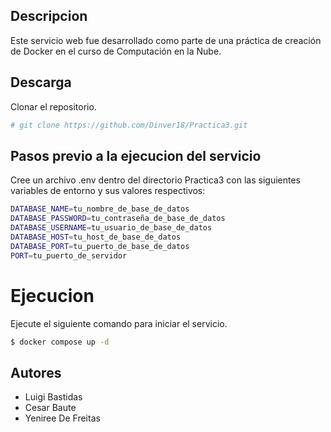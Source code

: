 
## Descripcion

Este servicio web fue desarrollado como parte de una práctica de creación de Docker en el curso de Computación en la Nube.

## Descarga
  Clonar el repositorio.
```bash
# git clone https://github.com/Dinver18/Practica3.git
```

## Pasos previo a la ejecucion del servicio

Cree un archivo .env dentro del directorio Practica3 con las siguientes variables de entorno y sus valores respectivos:
```bash
DATABASE_NAME=tu_nombre_de_base_de_datos
DATABASE_PASSWORD=tu_contraseña_de_base_de_datos
DATABASE_USERNAME=tu_usuario_de_base_de_datos
DATABASE_HOST=tu_host_de_base_de_datos
DATABASE_PORT=tu_puerto_de_base_de_datos
PORT=tu_puerto_de_servidor
```

# Ejecucion
Ejecute el  siguiente comando para iniciar el servicio.
```bash
$ docker compose up -d
```

## Autores

- Luigi Bastidas
- Cesar Baute 
- Yeniree De Freitas 


